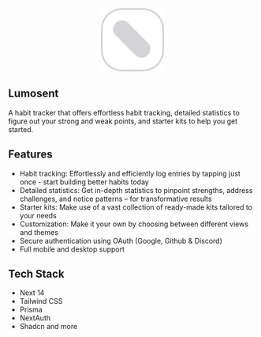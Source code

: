 <div align="center"><img src="public/logo.png" alt="logo"></div>

## Lumosent
A habit tracker that offers effortless habit tracking, detailed statistics to figure out your strong and weak points, and starter kits to help you get started.

## Features
- Habit tracking: Effortlessly and efficiently log entries by tapping just once - start building better habits today
- Detailed statistics: Get in-depth statistics to pinpoint strengths, address challenges, and notice patterns – for transformative results
- Starter kits: Make use of a vast collection of ready-made kits tailored to your needs
- Customization: Make it your own by choosing between different views and themes
- Secure authentication using OAuth (Google, Github & Discord)
- Full mobile and desktop support

## Tech Stack
- Next 14
- Tailwind CSS
- Prisma
- NextAuth
- Shadcn and more
